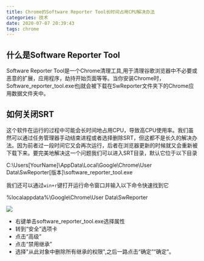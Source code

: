 ```yaml
---
title: Chrome的Software Reporter Tool长时间占用CPU解决办法
categories: 技术
date: 2020-07-07 20:39:43
tags: chrome
---
```




## 什么是Software Reporter Tool

Software Reporter Tool是一个Chrome清理工具,用于清理谷歌浏览器中不必要或恶意的扩展，应用程序，劫持开始页面等等。当你安装Chrome时，Software_reporter_tool.exe也j就会被下载在SwReporter文件夹下的Chrome应用数据文件夹中。

<!-- more -->

## 如何关闭SRT

这个软件在运行的过程中可能会长时间地占用CPU，导致高CPU使用率。我们虽然可以通过任务管理器手动结束进程或者选择删除SRT，但这都不是长久的解决办法。因为前者过一段时间它又会再次运行，后者在浏览器更新的时候就又会重新被下载下来。要完美地解决这一个问题我们可以进入SRT目录，默认它位于以下目录

C:\Users\[YourName]\AppData\Local\Google\Chrome\User Data\SwReporter\[版本]\software_reporter_tool.exe

我们还可以通过`win+r`键打开运行命令窗口并输入以下命令快速找到它

%localappdata%\Google\Chrome\User Data\SwReporter



![](https://gitee.com/LYmystery/PicGo/raw/master/image/20200707204417.png)



- 右键单击software_reporter_tool.exe选择属性
- 转到“安全”选项卡
- 点击“高级”
- 点击“禁用继承”
- 选择"从此对象中删除所有继承的权限",之后一路点击“确定”“确定”。